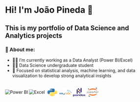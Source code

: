 # Hi! I'm João Pineda 👋

## This is my portfolio of Data Science and Analytics projects

### 📝 About me: 
- 👨‍💻 I’m currently working as a Data Analyst (Power BI/Excel)
- 👨‍🎓 Data Science undergraduate student
- 🎯 Focused on statistical analysis, machine learning, and data visualization to develop strong analytical insights

<div style="display: inline_block"><br>
  <img align="center" alt="Power BI" height="30" width="40" src="https://raw.githubusercontent.com/microsoft/PowerBI-Icons/refs/heads/main/SVG/Power-BI.svg">
  <img align="center" alt="Excel" height="30" width="40" src="https://github.com/sempostma/office365-icons/blob/master/svg/excel.svg">
  <img align="center" alt="Python" height="30" width="40" src="https://raw.githubusercontent.com/devicons/devicon/master/icons/python/python-original.svg">
  <img align="center" alt="SQL" height="30" width="40" src="https://raw.githubusercontent.com/devicons/devicon/refs/heads/master/icons/mysql/mysql-original-wordmark.svg">
  <img align="center" alt="Pandas" height="30" width="40" src="https://raw.githubusercontent.com/devicons/devicon/refs/heads/master/icons/pandas/pandas-original-wordmark.svg">
  <img align="center" alt="Jupyter" height="30" width="40" src="https://raw.githubusercontent.com/devicons/devicon/refs/heads/master/icons/jupyter/jupyter-original-wordmark.svg">
  

</div>
